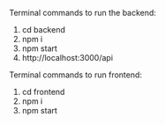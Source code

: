 Terminal commands to run the backend:
1) cd backend
2) npm i
3) npm start
4) http://localhost:3000/api

Terminal commands to run frontend:
1) cd frontend
2) npm i
3) npm start
